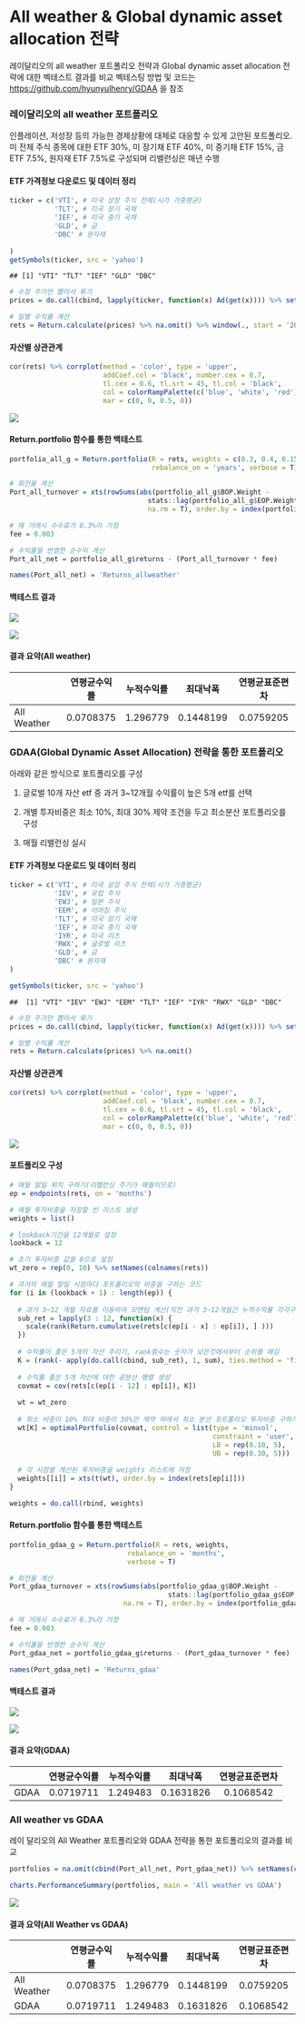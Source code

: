 All weather & Global dynamic asset allocation 전략
================

레이달리오의 all weather 포트폴리오 전략과 Global dynamic asset allocation 전략에 대한 벡테스트 결과를 비교 벡테스팅 방법 및 코드는 <https://github.com/hyunyulhenry/GDAA> 을 참조

### 레이달리오의 all weather 포트폴리오

인플레이션, 저성장 등의 가능한 경제상황에 대체로 대응할 수 있게 고안된 포트폴리오. 미 전체 주식 종목에 대한 ETF 30%, 미 장기채 ETF 40%, 미 중기채 ETF 15%, 금 ETF 7.5%, 원자재 ETF 7.5%로 구성되며 리밸런싱은 매년 수행

#### ETF 가격정보 다운로드 및 데이터 정리

``` r
ticker = c('VTI', # 미국 상장 주식 전체(시가 가중평균)
           'TLT', # 미국 장기 국채
           'IEF', # 미국 중기 국채
           'GLD', # 금
           'DBC' # 원자재
           
)
getSymbols(ticker, src = 'yahoo')
```

    ## [1] "VTI" "TLT" "IEF" "GLD" "DBC"

``` r
# 수정 주가만 뽑아서 묶기
prices = do.call(cbind, lapply(ticker, function(x) Ad(get(x)))) %>% setNames(ticker)

# 일별 수익률 계산
rets = Return.calculate(prices) %>% na.omit() %>% window(., start = '2008-01-02')
```

#### 자산별 상관관계

``` r
cor(rets) %>% corrplot(method = 'color', type = 'upper',
                       addCoef.col = 'black', number.cex = 0.7,
                       tl.cex = 0.6, tl.srt = 45, tl.col = 'black',
                       col = colorRampPalette(c('blue', 'white', 'red'))(200),
                       mar = c(0, 0, 0.5, 0))
```

![](all_weather_files/figure-markdown_github/corplot-1.png)

#### Return.portfolio 함수를 통한 백테스트

``` r
portfolio_all_g = Return.portfolio(R = rets, weights = c(0.3, 0.4, 0.15, 0.075, 0.075),
                                   rebalance_on = 'years', verbose = T)

# 회전율 계산
Port_all_turnover = xts(rowSums(abs(portfolio_all_g$BOP.Weight - 
                                  stats::lag(portfolio_all_g$EOP.Weight)),
                                  na.rm = T), order.by = index(portfolio_all_g$BOP.Weight))

# 매 거래시 수수료가 0.3%라 가정
fee = 0.003

# 수익률을 반영한 순수익 계산
Port_all_net = portfolio_all_g$returns - (Port_all_turnover * fee)

names(Port_all_net) = 'Returns_allweather'
```

#### 백테스트 결과

![](all_weather_files/figure-markdown_github/result-1.png)

![](all_weather_files/figure-markdown_github/chart-1.png)

#### 결과 요약(All weather)

|             | 연평균수익률 | 누적수익률 |  최대낙폭 | 연평균표준편차 |
|-------------|:------------:|:----------:|:---------:|:--------------:|
| All Weather |   0.0708375  |  1.296779  | 0.1448199 |    0.0759205   |

### GDAA(Global Dynamic Asset Allocation) 전략을 통한 포트폴리오

아래와 같은 방식으로 포트폴리오를 구성

1.  글로벌 10개 자산 etf 중 과거 3~12개월 수익률이 높은 5개 etf를 선택

2.  개별 투자비중은 최소 10%, 최대 30% 제약 조건을 두고 최소분산 포트폴리오를 구성

3.  매월 리밸런싱 실시

#### ETF 가격정보 다운로드 및 데이터 정리

``` r
ticker = c('VTI', # 미국 상장 주식 전체(시가 가중평균)
           'IEV', # 유럽 주식
           'EWJ', # 일본 주식
           'EEM', # 이머징 주식
           'TLT', # 미국 장기 국채
           'IEF', # 미국 중기 국채
           'IYR', # 미국 리츠
           'RWX', # 글로벌 리츠
           'GLD', # 금
           'DBC' # 원자재
)

getSymbols(ticker, src = 'yahoo')
```

    ##  [1] "VTI" "IEV" "EWJ" "EEM" "TLT" "IEF" "IYR" "RWX" "GLD" "DBC"

``` r
# 수정 주가만 뽑아서 묶기
prices = do.call(cbind, lapply(ticker, function(x) Ad(get(x)))) %>% setNames(ticker)

# 일별 수익률 계산
rets = Return.calculate(prices) %>% na.omit()
```

#### 자산별 상관관계

``` r
cor(rets) %>% corrplot(method = 'color', type = 'upper',
                       addCoef.col = 'black', number.cex = 0.7,
                       tl.cex = 0.6, tl.srt = 45, tl.col = 'black',
                       col = colorRampPalette(c('blue', 'white', 'red'))(200),
                       mar = c(0, 0, 0.5, 0))
```

![](all_weather_files/figure-markdown_github/corplot1-1.png)

#### 포트폴리오 구성

``` r
# 매월 말일 위치 구하기(리밸런싱 주기가 매월이므로)
ep = endpoints(rets, on = 'months')

# 매월 투자비중을 저장할 빈 리스트 생성
weights = list()

# lookback기간을 12개월로 설정
lookback = 12

# 초기 투자비중 값을 0으로 설정
wt_zero = rep(0, 10) %>% setNames(colnames(rets))

# 과거의 매월 말일 시점마다 포트폴리오의 비중을 구하는 코드
for (i in (lookback + 1) : length(ep)) {
  
  # 과거 3~12 개월 자료를 이용하여 모멘텀 계산(직전 과거 3~12개월간 누적수익률 각각구한 뒤 순위를 매김) 
  sub_ret = lapply(3 : 12, function(x) {
    scale(rank(Return.cumulative(rets[c(ep[i - x] : ep[i]), ] )))
  })
    
  # 수익률이 좋은 5개의 자산 추리기, rank함수는 숫자가 낮은것에서부터 순위를 매김
  K = (rank(- apply(do.call(cbind, sub_ret), 1, sum), ties.method = 'first') <= 5)
  
  # 수익률 좋은 5개 자산에 대한 공분산 행렬 생성 
  covmat = cov(rets[c(ep[i - 12] : ep[i]), K])
  
  wt = wt_zero
  
  # 최소 비중이 10% 최대 비중이 30%인 제약 하에서 최소 분산 포트폴리오 투자비중 구하기
  wt[K] = optimalPortfolio(covmat, control = list(type = 'minvol', 
                                                  constraint = 'user',
                                                  LB = rep(0.10, 5),
                                                  UB = rep(0.30, 5)))
  
  # 각 시점별 계산된 투자비중을 weights 리스트에 저장
  weights[[i]] = xts(t(wt), order.by = index(rets[ep[i]]))
}

weights = do.call(rbind, weights)
```

#### Return.portfolio 함수를 통한 백테스트

``` r
portfolio_gdaa_g = Return.portfolio(R = rets, weights,
                             rebalance_on = 'months',
                             verbose = T)

# 회전율 계산
Port_gdaa_turnover = xts(rowSums(abs(portfolio_gdaa_g$BOP.Weight - 
                                       stats::lag(portfolio_gdaa_g$EOP.Weight)),
                            na.rm = T), order.by = index(portfolio_gdaa_g$BOP.Weight))

# 매 거래시 수수료가 0.3%라 가정
fee = 0.003

# 수익률을 반영한 순수익 계산
Port_gdaa_net = portfolio_gdaa_g$returns - (Port_gdaa_turnover * fee)

names(Port_gdaa_net) = 'Returns_gdaa'
```

#### 백테스트 결과

![](all_weather_files/figure-markdown_github/result_gdaa-1.png)

![](all_weather_files/figure-markdown_github/chart_gdaa-1.png)

#### 결과 요약(GDAA)

|      | 연평균수익률 | 누적수익률 |  최대낙폭 | 연평균표준편차 |
|------|:------------:|:----------:|:---------:|:--------------:|
| GDAA |   0.0719711  |  1.249483  | 0.1631826 |    0.1068542   |

### All weather vs GDAA

레이 달리오의 All Weather 포트폴리오와 GDAA 전략을 통한 포트폴리오의 결과를 비교

``` r
portfolios = na.omit(cbind(Port_all_net, Port_gdaa_net)) %>% setNames(c('All weather', 'GDAA'))

charts.PerformanceSummary(portfolios, main = 'All weather vs GDAA')
```

![](all_weather_files/figure-markdown_github/compare-1.png)

#### 결과 요약(All Weather vs GDAA)

|             | 연평균수익률 | 누적수익률 |  최대낙폭 | 연평균표준편차 |
|-------------|:------------:|:----------:|:---------:|:--------------:|
| All Weather |   0.0708375  |  1.296779  | 0.1448199 |    0.0759205   |
| GDAA        |   0.0719711  |  1.249483  | 0.1631826 |    0.1068542   |
